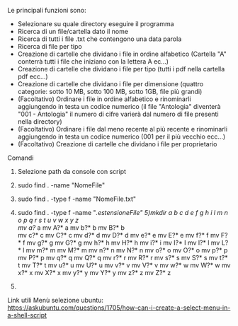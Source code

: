 Le principali funzioni sono:

-   Selezionare su quale directory eseguire il programma
-   Ricerca di un file/cartella dato il nome
-   Ricerca di tutti i file .txt che contengono una data parola
-   Ricerca di file per tipo
-   Creazione di cartelle che dividano i file in ordine alfabetico (Cartella "A" conterrà tutti i file che iniziano con la lettera A ec...)
-   Creazione di cartelle che dividano i file per tipo (tutti i pdf nella cartella pdf ecc...)
-   Creazione di cartelle che dividano i file per dimensione (quattro categorie: sotto 10 MB, sotto 100 MB, sotto 1GB, file più grandi)
-   (Facoltativo) Ordinare i file in ordine alfabetico e rinominarli aggiungendo in testa un codice numerico (il file "Antologia" diventerà "001 - Antologia" il numero di cifre varierà dal numero di file presenti nella directory)
-   (Facoltativo) Ordinare i file dal meno recente al più recente e rinominarli aggiungendo in testa un codice numerico (001 per il più vecchio ecc...)
-   (Facoltativo) Creazione di cartelle che dividano i file per proprietario


Comandi

1) Selezione path da console con script
2) sudo find . -name "NomeFile" 
3) sudo find . -type f -name "NomeFile.txt"
4) sudo find . -type f -name "*.estensioneFile"
5)mkdir a b c d e f g h i l m n o p q r s t u v w x y z                 
mv a?* a
mv A?* a
mv b?* b
mv B?* b              
mv c?* c
mv C?* c
mv d?* d
mv D?* d
mv e?* e
mv E?* e
mv f?* f
mv F?* f
mv g?* g
mv G?* g
mv h?* h
mv H?* h
mv i?* i
mv I?* I
mv l?* l
mv L?* l
mv m?* m
mv M?* m
mv n?* n
mv N?* n
mv o?* o
mv O?* o
mv p?* p
mv P?* p
mv q?* q
mv Q?* q
mv r?* r
mv R?* r
mv s?* s
mv S?* s
mv t?* t
mv T?* t
mv u?* u
mv U?* u
mv v?* v
mv V?* v
mv w?* w
mv W?* w
mv x?* x
mv X?* x
mv y?* y
mv Y?* y
mv z?* z
mv Z?* z

6)





            


Link utili
Menù selezione ubuntu:
	https://askubuntu.com/questions/1705/how-can-i-create-a-select-menu-in-a-shell-script
